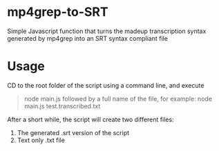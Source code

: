 # mp4grep-to-SRT
Simple Javascript function that turns the madeup transcription syntax generated by mp4grep into an SRT syntax compliant file

# Usage
CD to the root folder of the script using a command line, and execute
> node main.js
followed by a full name of the file, for example:
> node main.js test.transcribed.txt

After a short while, the script will create two different files:
1. The generated .srt version of the script
2. Text only .txt file
